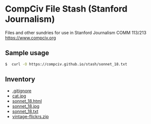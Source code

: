 # CompCiv File Stash (Stanford Journalism)

Files and other sundries for use in Stanford Journalism COMM 113/213 https://www.compciv.org

## Sample usage

```sh
$  curl -O https://compciv.github.io/stash/sonnet_18.txt
```

## Inventory

- [.gitignore](//compciv.github.io/stash/.gitignore)
- [cat.jpg](//compciv.github.io/stash/cat.jpg)
- [sonnet_18.html](//compciv.github.io/stash/sonnet_18.html)
- [sonnet_18.jpg](//compciv.github.io/stash/sonnet_18.jpg)
- [sonnet_18.txt](//compciv.github.io/stash/sonnet_18.txt)
- [vintage-flickrs.zip](//compciv.github.io/stash/vintage-flickrs.zip)
